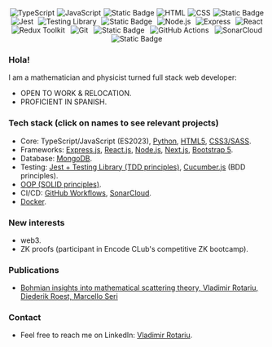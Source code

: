 <div style="display: flex; justify-content: space-around; align-items: center; flex-wrap: wrap;">
  <img src="https://img.shields.io/badge/TypeScript-3178C6?style=flat&logo=typescript&logoColor=white&labelColor=3178C6" alt="TypeScript" />
  <img src="https://img.shields.io/badge/JavaScript-F7DF1E?style=flat&logo=javascript&logoColor=black&labelColor=F7DF1E" alt="JavaScript" />
  <img alt="Static Badge" src="https://img.shields.io/badge/Python-%23ADD8E6?logo=python">
  <img src="https://img.shields.io/badge/HTML-E34F26?style=flat&logo=html5&logoColor=white&labelColor=E34F26" alt="HTML" />
  <img src="https://img.shields.io/badge/CSS-1572B6?style=flat&logo=css3&logoColor=white&labelColor=1572B6" alt="CSS" />
  <img alt="Static Badge" src="https://img.shields.io/badge/Sass-%23fadadd?style=flat&logo=Sass&labelColor=%23fadadd&color=%23fadadd">
  <img src="https://img.shields.io/badge/Jest-C21325?style=flat&logo=jest&logoColor=white&labelColor=C21325" alt="Jest" />
  <img src="https://img.shields.io/badge/Testing_Library-E33332?style=flat&logo=testing-library&logoColor=white&labelColor=E33332" alt="Testing Library" />
  <img alt="Static Badge" src="https://img.shields.io/badge/Cucumber.js-%23e9ff96?style=flat">
  <img src="https://img.shields.io/badge/Node.js-339933?style=flat&logo=node.js&logoColor=white&labelColor=339933" alt="Node.js" />
  <img src="https://img.shields.io/badge/Express-000000?style=flat&logo=express&logoColor=white&labelColor=000000" alt="Express" />
  <img src="https://img.shields.io/badge/React-61DAFB?style=flat&logo=react&logoColor=white&labelColor=61DAFB" alt="React" />
  <img src="https://img.shields.io/badge/Redux_Toolkit-764ABC?style=flat&logo=redux&logoColor=white&labelColor=764ABC" alt="Redux Toolkit" />
  <img src="https://img.shields.io/badge/Git-F05032?style=flat&logo=git&logoColor=white&labelColor=F05032" alt="Git" />
  <img alt="Static Badge" src="https://img.shields.io/badge/Docker-white?logo=docker">
  <img src="https://img.shields.io/badge/GitHub_Actions-2088FF?style=flat&logo=github-actions&logoColor=white&labelColor=2088FF" alt="GitHub Actions" />
  <img src="https://img.shields.io/badge/SonarCloud-4E9BCD?style=flat&logo=sonarcloud&logoColor=white&labelColor=4E9BCD" alt="SonarCloud" />
  <img alt="Static Badge" src="https://img.shields.io/badge/Solidity-%233c3c3d?style=flat&logo=solidity&logoColor=%233c3c3d&labelColor=%23ecf0f1&color=%23ecf0f1">
</div>

### Hola!

I am a mathematician and physicist turned full stack web developer:
* OPEN TO WORK & RELOCATION.
* PROFICIENT IN SPANISH.

### Tech stack (click on names to see relevant projects)

* Core: TypeScript/JavaScript (ES2023), [Python](https://github.com/vladimirrotariu/folder-synchronizer), [HTML5](https://github.com/vladimirrotariu/OOP-components-testing), [CSS3/SASS](https://github.com/vladimirrotariu/OOP-components-testing).
* Frameworks: [Express.js](https://github.com/vladimirrotariu/contacts-mern-app), [React.js](https://github.com/vladimirrotariu/contacts-mern-app), [Node.js](https://github.com/vladimirrotariu/contacts-mern-app), [Next.js](https://github.com/vladimirrotariu/contacts-mern-app), [Bootstrap 5](https://github.com/vladimirrotariu/is-strict-equal-API).
* Database: [MongoDB](https://github.com/vladimirrotariu/contacts-mern-app).
* Testing: [Jest + Testing Library (TDD principles)](https://github.com/vladimirrotariu/contacts-mern-app), [Cucumber.js](https://github.com/vladimirrotariu/array-super-class-API) (BDD principles).
* [OOP (SOLID principles)](https://github.com/vladimirrotariu/OOP-components-testing).
* CI/CD: [GitHub Workflows](https://github.com/vladimirrotariu/contacts-mern-app), [SonarCloud](https://github.com/vladimirrotariu/contacts-mern-app).
* [Docker](https://github.com/vladimirrotariu/folder-synchronizer).

### New interests
* web3.
* ZK proofs (participant in Encode CLub's competitive ZK bootcamp).

### Publications 
* [Bohmian insights into mathematical scattering theory, Vladimir Rotariu, Diederik Roest, Marcello Seri](https://scholar.google.nl/citations?view_op=view_citation&hl=nl&user=PZCJoksAAAAJ&sortby=pubdate&citation_for_view=PZCJoksAAAAJ:aqlVkmm33-oC)

### Contact
* Feel free to reach me on LinkedIn: [Vladimir Rotariu](https://www.linkedin.com/in/vladimir-rotariu-87081622b/).



